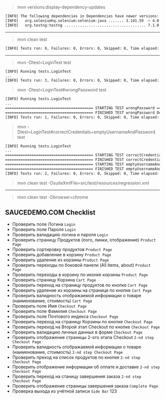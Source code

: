 >mvn versions:display-dependency-updates
```sh
[INFO] The following dependencies in Dependencies have newer versions:
[INFO]   org.seleniumhq.selenium:selenium-java ....... 3.141.59 -> 4.0.0-beta-1
[INFO]   org.testng:testng ..................................... 7.1.0 -> 7.3.0
```
------------
>mvn clean test
```sh
[INFO] Tests run: 9, Failures: 0, Errors: 0, Skipped: 0, Time elapsed: 37.018 s - in TestSuite
```
------------
>mvn -Dtest=LoginTest test
```sh
[INFO] Running tests.LoginTest
...
[INFO] Tests run: 3, Failures: 0, Errors: 0, Skipped: 0, Time elapsed: 10.236 s - in tests.LoginTest
```
>mvn -Dtest=LoginTest#wrongPassword test
```sh
[INFO] Running tests.LoginTest
...
======================================== STARTING TEST wrongPassword ========================================
======================================== FINISHED TEST wrongPassword Duration: 1s ========================================
[INFO] Tests run: 1, Failures: 0, Errors: 0, Skipped: 0, Time elapsed: 3.977 s - in tests.LoginTest
```
>mvn -Dtest=LoginTest#correctCredentials+emptyUsernameAndPassword test
```sh
[INFO] Running tests.LoginTest
...
======================================== STARTING TEST correctCredentials ========================================
======================================== FINISHED TEST correctCredentials Duration: 1s ========================================
======================================== STARTING TEST emptyUsernameAndPassword ========================================
======================================== FINISHED TEST emptyUsernameAndPassword Duration: 1s ========================================
[INFO] Tests run: 2, Failures: 0, Errors: 0, Skipped: 0, Time elapsed: 7.287 s - in tests.LoginTest
```
>mvn clean test -DsuiteXmlFile=src/test/resources/regression.xml
------------
>mvn clean test -Dbrowser=chrome



## **SAUCEDEMO.COM Checklist**

- Проверить поле Логина	`Login`
- Проверить поле Пароля	`Login`
- Проверить валидацию логина и пароля	`Login`
- Проверить страницу Продуктов (лого, линки, отображение)	`Product Page`
- Проверить сортировку продуктов	`Product Page`
- Проверить добавление в корзину	`Product Page`
- Проверить удаление из корзины	`Product Page`
- Проверить переходы по боковой панели (All items, about)	`Product Page`
- Проверить переходы в корзину по иконке корзины 	`Product Page`
- Проверить страницу Корзина `Cart Page`
- Проверить переход на страницу продуктов по кнопке	`Cart Page`
- Проверить удаление из корзины на странице по кнопке	`Cart Page`
- Проверить валидность отображаемой информации о товаре (наименование, стоимость)  	`Cart Page`
- Проверить поле Имя	`Checkout Page`
- Проверить поле Фамилия	`Checkout Page`
- Проверить поле Почтового индекса	`Checkout Page`
- Проверить переход на страницу Корзины по кнопке 	`Checkout Page`
- Проверить переход на Второй этап Checkout по кнопке 	`Checkout Page`
- Проверить валидацию личных данных в форме	    `Checkout Page`
- Проверить отображение страницы 2-ого этапа Checkout	`2-nd step Checkout Page`
- Проверить валидность отображаемой информации о товаре (наименование, стоимость)  	`2-nd step Checkout Page`
- Проверить преход на список продуктов по кнопке	`2-nd step Checkout Page`
- Проверить отображение информации об оплате и доставке	`2-nd step Checkout Page`
- Проверить переход на станицу завершения заказа 	`2-nd step Checkout Page`
- Проверить отображение страницы завершения заказа 	`Complete Page`
- Проверка выхода из учётной записи	`Side Bar`
123